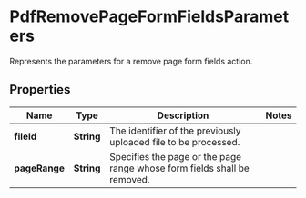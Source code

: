 

# PdfRemovePageFormFieldsParameters

Represents the parameters for a remove page form fields action.
## Properties

Name | Type | Description | Notes
------------ | ------------- | ------------- | -------------
**fileId** | **String** | The identifier of the previously uploaded file to be processed. | 
**pageRange** | **String** | Specifies the page or the page range whose form fields shall be removed. | 




